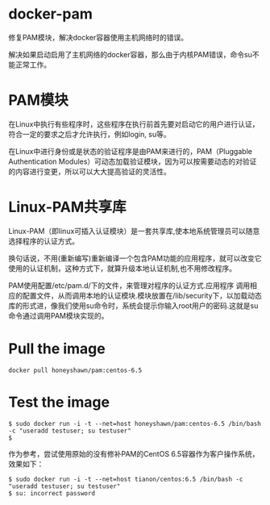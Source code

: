 # docker-pam
修复PAM模块，解决docker容器使用主机网络时的错误。

解决如果启动启用了主机网络的docker容器，那么由于内核PAM错误，命令su不能正常工作。

# PAM模块
在Linux中执行有些程序时，这些程序在执行前首先要对启动它的用户进行认证，符合一定的要求之后才允许执行，例如login, su等。

在Linux中进行身份或是状态的验证程序是由PAM来进行的，PAM（Pluggable Authentication Modules）可动态加载验证模块，因为可以按需要动态的对验证的内容进行变更，所以可以大大提高验证的灵活性。

# Linux-PAM共享库
Linux-PAM（即linux可插入认证模块）是一套共享库,使本地系统管理员可以随意选择程序的认证方式。

换句话说，不用(重新编写)重新编译一个包含PAM功能的应用程序，就可以改变它使用的认证机制，这种方式下，就算升级本地认证机制,也不用修改程序。

PAM使用配置/etc/pam.d/下的文件，来管理对程序的认证方式.应用程序 调用相应的配置文件，从而调用本地的认证模块.模块放置在/lib/security下，以加载动态库的形式进，像我们使用su命令时，系统会提示你输入root用户的密码.这就是su命令通过调用PAM模块实现的。

# Pull the image
```$xslt
docker pull honeyshawn/pam:centos-6.5
```

# Test the image
```
$ sudo docker run -i -t --net=host honeyshawn/pam:centos-6.5 /bin/bash -c "useradd testuser; su testuser"
$
```

作为参考，尝试使用原始的没有修补PAM的CentOS 6.5容器作为客户操作系统，效果如下：
```$xslt
$ sudo docker run -i -t --net=host tianon/centos:6.5 /bin/bash -c "useradd testuser; su testuser"
$ su: incorrect password
```





